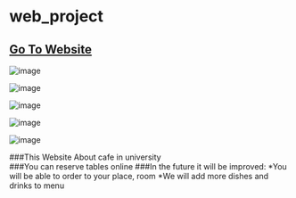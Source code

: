 # web_project

## [Go To Website](https://glukee.github.io/web_project/)

![image](https://user-images.githubusercontent.com/74504370/148083748-5194339f-09d9-48a8-9330-47c33e716868.png)



![image](https://user-images.githubusercontent.com/74504370/148083805-3c8de9ee-cde2-4a09-9ba4-8fb8844d3940.png)



![image](https://user-images.githubusercontent.com/74504370/148083867-c50ed92e-877b-4a75-8944-baa2fa6d2a47.png)



![image](https://user-images.githubusercontent.com/74504370/148083903-41a2781f-ad7f-40a1-85ff-edc2db488731.png)


![image](https://user-images.githubusercontent.com/74504370/148083944-b400697f-2650-4293-852d-8a5d407b1bef.png)

###This Website About cafe in university\
###You can reserve tables online
###In the future it will be improved:
  *You will be able to order to your place, room
  *We will add more dishes and drinks to menu

